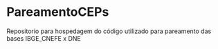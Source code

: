 # PareamentoCEPs
Repositorio para hospedagem do código utilizado para pareamento das bases IBGE_CNEFE x DNE
